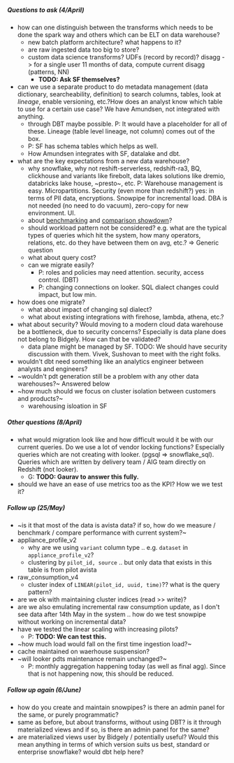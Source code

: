 ##### Questions to ask (4/April)
- how can one distinguish between the transforms which needs to be done the spark way and others which can be ELT on data warehouse? 
    - new batch platform architecture? what happens to it?
    - are raw ingested data too big to store?
    - custom data science transforms? UDFs (record by record)? disagg -> for a single user 11 months of data, compute current disagg (patterns, NN)
      - __TODO: Ask SF themselves?__
- can we use a separate product to do metadata management (data dictionary, searcheability, definition) to search columns, tables, look at _lineage_, enable versioning, etc.?How does an analyst know which table to use for a certain use case? We have Amundsen, not integrated with anything.
  - through DBT maybe possible. P: It would have a placeholder for all of these. Lineage (table level lineage, not column) comes out of the box.
  - P: SF has schema tables which helps as well.
  - How Amundsen integrates with SF, datalake and dbt.
- what are the key expectations from a new data warehouse?
    - why snowflake, why not reshift-serverless, redshift-ra3, BQ, clickhouse and variants like firebolt, data lakes solutions like dremio, databricks lake house, ~presto~, etc. P: Warehouse management is easy. Micropartitions. Security (even more than redshift?) yes: in terms of PII data, encryptions. Snowpipe for incremental load. DBA is not needed (no need to do vacuum), zero-copy for new environment. UI.
    - about [benchmarking][1] and [comparison showdown][2]?
    - should workload pattern not be considered? e.g. what are the typical types of queries which hit the system, how many operators, relations, etc. do they have between them on avg, etc.? => Generic question
    - what about query cost?
    - can we migrate easily?
      - P: roles and policies may need attention. security, access control. (DBT)
      - P: changing connections on looker. SQL dialect changes could impact, but low min.
- how does one migrate?
    - what about impact of changing sql dialect?
    - what about existing integrations with firehose, lambda, athena, etc.?
- what about security? Would moving to a modern cloud data warehouse be a bottleneck, due to security concerns? Especially is data plane does not belong to Bidgely. How can that be validated?
  - data plane might be managed by SF. TODO: We should have security discussion with them. Vivek, Sushovan to meet with the right folks.
- wouldn't dbt need something like an analytics engineer between  analysts and engineers?
- ~wouldn't pdt generation still be a problem with any other data warehouses?~ Answered below
- ~how much should we focus on cluster isolation between customers and products?~
  - warehousing isloation in SF

##### Other questions (8/April)
- what would migration look like and how difficult would it be with our current queries. Do we use a lot of vendor locking functions? Especially queries which are not creating with looker. (pgsql => snowflake_sql). Queries which are written by delivery team / AIG team directly on Redshift (not looker).
  - G: __TODO: Gaurav to answer this fully.__
- should we have an ease of use metrics too as the KPI? How we we test it?

##### Follow up (25/May)
- ~is it that most of the data is avista data? if so, how do we measure / benchmark / compare performance with current system?~
- appliance_profile_v2
    - why are we using `variant` column type .. e.g. `dataset` in `appliance_profile_v2`?
    - clustering by `pilot_id, source` .. but only data that exists in this table is from pilot avista
- raw_consumption_v4
    - cluster index of `LINEAR(pilot_id, uuid, time)`?? what is the query pattern?
- are we ok with maintaining cluster indices (read >> write)?
- are we also emulating incremental raw consumption update, as I don't see data after 14th May in the system .. how do we test snowpipe without working on incremental data?
- have we tested the linear scaling with increasing pilots?
  - P: __TODO: We can test this.__
- ~how much load would fall on the first time ingestion load?~
- cache maintained on waerhouse suspension?
- ~will looker pdts maintenance remain unchanged?~
  - P: monthly aggregation happening today (as well as final agg). Since that is not happening now, this should be reduced.

##### Follow up again (6/June)
- how do you create and maintain snowpipes? is there an admin panel for the same, or purely programmatic?
- same as before, but about transforms, without using DBT? is it through materialized views and if so, is there an admin panel for the same?
- are materialized views user by Bidgely / potentially useful? Would this mean anything in terms of which version suits us best, standard or enterprise snowflake? would dbt help here?

[1]: https://www.fivetran.com/blog/warehouse-benchmark
[2]: https://poplindata.com/data-warehouses/2021-database-showdown-bigquery-vs-redshift-vs-snowflake/
